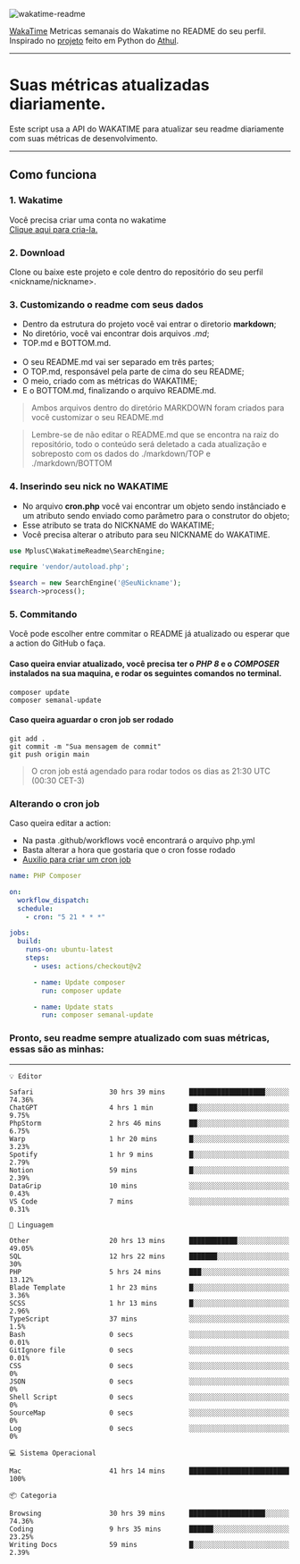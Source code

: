 ![wakatime-readme](https://socialify.git.ci/bymatheus/wakatime-readme/image?description=1&descriptionEditable=M%C3%A9tricas%20semanais%20do%20Wakatime%20no%20seu%20README%20de%20perfil.&font=KoHo&forks=1&language=1&owner=1&pattern=Signal&stargazers=1&theme=Dark)

[WakaTime](https://wakatime.com) Metricas semanais do Wakatime no README do seu perfil. <br>
Inspirado no [projeto](https://github.com/athul/waka-readme) feito em Python do [Athul](https://github.com/athul).
___

# Suas métricas atualizadas diariamente.
Este script usa a API do WAKATIME para atualizar seu readme diariamente com suas métricas de desenvolvimento.

___

## Como funciona

### 1. Wakatime
Você precisa criar uma conta no wakatime <br>
[Clique aqui para cria-la.](https://wakatime.com) 

### 2. Download
Clone ou baixe este projeto e cole dentro do repositório do seu perfil <nickname/nickname>.

### 3. Customizando o readme com seus dados
- Dentro da estrutura do projeto você vai entrar o diretorio **markdown**;  
- No diretório, você vai encontrar dois arquivos *.md*;
- TOP.md e BOTTOM.md.
<br><br>
- O seu README.md vai ser separado em três partes; 
- O TOP.md, responsável pela parte de cima do seu README;
- O meio, criado com as métricas do WAKATIME;
- E o BOTTOM.md, finalizando o arquivo README.md.<br>

> Ambos arquivos dentro do diretório MARKDOWN foram criados para você customizar o seu README.md

> Lembre-se de não editar o README.md que se encontra na raiz do repositório, todo o conteúdo será deletado a cada atualização e sobreposto com os dados do ./markdown/TOP e ./markdown/BOTTOM

### 4. Inserindo seu nick no WAKATIME
- No arquivo **cron.php** você vai encontrar um objeto sendo instânciado e um atributo sendo enviado como parâmetro para o construtor do objeto;
- Esse atributo se trata do NICKNAME do WAKATIME;
- Você precisa alterar o atributo para seu NICKNAME do WAKATIME.

```php
use MplusC\WakatimeReadme\SearchEngine;

require 'vendor/autoload.php';

$search = new SearchEngine('@SeuNickname');
$search->process();
```

### 5. Commitando
Você pode escolher entre commitar o README já atualizado ou esperar que a action do GitHub o faça. <br>

#### Caso queira enviar atualizado, você precisa ter o *PHP 8* e o *COMPOSER* instalados na sua maquina, e rodar os seguintes comandos no terminal.
```composer
composer update
composer semanal-update 
```

#### Caso queira aguardar o cron job ser rodado 
```git 
git add .
git commit -m "Sua mensagem de commit"
git push origin main
```

>O cron job está agendado para rodar todos os dias as 21:30 UTC (00:30 CET-3) 

### Alterando o cron job
Caso queira editar a action:

- Na pasta .github/workflows você encontrará o arquivo php.yml
- Basta alterar a hora que gostaria que o cron fosse rodado
- [Auxilio para criar um cron job](https://crontab.guru)

```yml
name: PHP Composer

on:
  workflow_dispatch:
  schedule:
    - cron: "5 21 * * *"

jobs:
  build:
    runs-on: ubuntu-latest
    steps:
      - uses: actions/checkout@v2

      - name: Update composer
        run: composer update

      - name: Update stats
        run: composer semanal-update
```

### Pronto, seu readme sempre atualizado com suas métricas, essas são as minhas:

___
```text
💡 Editor

Safari                   30 hrs 39 mins      ███████████████████░░░░░░     74.36%
ChatGPT                  4 hrs 1 min         ██░░░░░░░░░░░░░░░░░░░░░░░      9.75%
PhpStorm                 2 hrs 46 mins       ██░░░░░░░░░░░░░░░░░░░░░░░      6.75%
Warp                     1 hr 20 mins        █░░░░░░░░░░░░░░░░░░░░░░░░      3.23%
Spotify                  1 hr 9 mins         █░░░░░░░░░░░░░░░░░░░░░░░░      2.79%
Notion                   59 mins             █░░░░░░░░░░░░░░░░░░░░░░░░      2.39%
DataGrip                 10 mins             ░░░░░░░░░░░░░░░░░░░░░░░░░      0.43%
VS Code                  7 mins              ░░░░░░░░░░░░░░░░░░░░░░░░░      0.31%
```
```text
💬 Linguagem

Other                    20 hrs 13 mins      ████████████░░░░░░░░░░░░░     49.05%
SQL                      12 hrs 22 mins      ███████░░░░░░░░░░░░░░░░░░        30%
PHP                      5 hrs 24 mins       ███░░░░░░░░░░░░░░░░░░░░░░     13.12%
Blade Template           1 hr 23 mins        █░░░░░░░░░░░░░░░░░░░░░░░░      3.36%
SCSS                     1 hr 13 mins        █░░░░░░░░░░░░░░░░░░░░░░░░      2.96%
TypeScript               37 mins             ░░░░░░░░░░░░░░░░░░░░░░░░░       1.5%
Bash                     0 secs              ░░░░░░░░░░░░░░░░░░░░░░░░░      0.01%
GitIgnore file           0 secs              ░░░░░░░░░░░░░░░░░░░░░░░░░      0.01%
CSS                      0 secs              ░░░░░░░░░░░░░░░░░░░░░░░░░         0%
JSON                     0 secs              ░░░░░░░░░░░░░░░░░░░░░░░░░         0%
Shell Script             0 secs              ░░░░░░░░░░░░░░░░░░░░░░░░░         0%
SourceMap                0 secs              ░░░░░░░░░░░░░░░░░░░░░░░░░         0%
Log                      0 secs              ░░░░░░░░░░░░░░░░░░░░░░░░░         0%
```
```text
💻 Sistema Operacional

Mac                      41 hrs 14 mins      █████████████████████████       100%
```
```text
📦 Categoria

Browsing                 30 hrs 39 mins      ███████████████████░░░░░░     74.36%
Coding                   9 hrs 35 mins       ██████░░░░░░░░░░░░░░░░░░░     23.25%
Writing Docs             59 mins             █░░░░░░░░░░░░░░░░░░░░░░░░      2.39%
```
